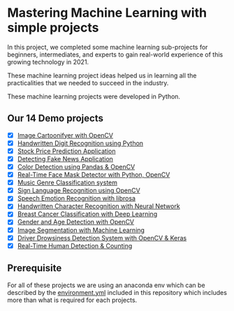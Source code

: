 # Mastering Machine Learning with simple projects

In this project, we completed some machine learning sub-projects for
beginners, intermediates, and experts to gain real-world experience of this
growing technology in 2021.

These machine learning project ideas helped us in learning all the
practicalities that we needed to succeed in the industry.

These machine learning projects were developed in Python.

## Our 14 Demo projects

- [x] [Image Cartoonifyer with OpenCV](opencartoon)
- [x] [Handwritten Digit Recognition using Python](digitrecog)
- [x] [Stock Price Prediction Application](stockpred)
- [x] [Detecting Fake News Application](fakenews)
- [x] [Color Detection using Pandas & OpenCV](colorpicker)
- [x] [Real-Time Face Mask Detector with Python, OpenCV](facemask)
- [x] [Music Genre Classification system](whatmusic)
- [x] [Sign Language Recognition using OpenCV](signlang)
- [x] [Speech Emotion Recognition with librosa](pylisten)
- [x] [Handwritten Character Recognition with Neural Network](alpharecog)
- [x] [Breast Cancer Classification with Deep Learning](cancerdetect)
- [x] [Gender and Age Detection with OpenCV](genderage)
- [x] [Image Segmentation with Machine Learning](imsegment)
- [x] [Driver Drowsiness Detection System with OpenCV & Keras](drowsidrive)
- [x] [Real-Time Human Detection & Counting](mandetect)

## Prerequisite

For all of these projects we are using an anaconda env which can be 
described by the [environment.yml](environment.yml) included in this repository
which includes more than what is required for each projects.
